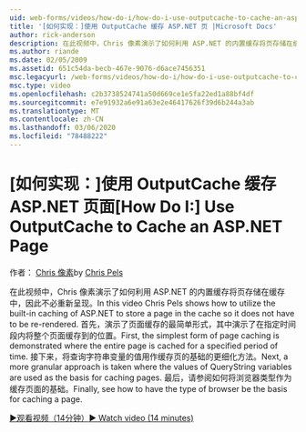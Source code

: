 ```yaml
---
uid: web-forms/videos/how-do-i/how-do-i-use-outputcache-to-cache-an-aspnet-page
title: '[如何实现：]使用 OutputCache 缓存 ASP.NET 页 |Microsoft Docs'
author: rick-anderson
description: 在此视频中，Chris 像素演示了如何利用 ASP.NET 的内置缓存将页存储在缓存中，因此不必重新呈现。 首先，。
ms.author: riande
ms.date: 02/05/2009
ms.assetid: 651c54da-becb-467e-9076-d6ace7456351
msc.legacyurl: /web-forms/videos/how-do-i/how-do-i-use-outputcache-to-cache-an-aspnet-page
msc.type: video
ms.openlocfilehash: c2b3738524741a50d669ce1e5fa22ed1a88bf4df
ms.sourcegitcommit: e7e91932a6e91a63e2e46417626f39d6b244a3ab
ms.translationtype: MT
ms.contentlocale: zh-CN
ms.lasthandoff: 03/06/2020
ms.locfileid: "78488222"
---
```

# <a name="how-do-i-use-outputcache-to-cache-an-aspnet-page"></a><span data-ttu-id="6911a-104">[如何实现：]使用 OutputCache 缓存 ASP.NET 页面</span><span class="sxs-lookup"><span data-stu-id="6911a-104">[How Do I:] Use OutputCache to Cache an ASP.NET Page</span></span>

<span data-ttu-id="6911a-105">作者： [Chris 像素](https://twitter.com/chrispels)</span><span class="sxs-lookup"><span data-stu-id="6911a-105">by [Chris Pels](https://twitter.com/chrispels)</span></span>

<span data-ttu-id="6911a-106">在此视频中，Chris 像素演示了如何利用 ASP.NET 的内置缓存将页存储在缓存中，因此不必重新呈现。</span><span class="sxs-lookup"><span data-stu-id="6911a-106">In this video Chris Pels shows how to utilize the built-in caching of ASP.NET to store a page in the cache so it does not have to be re-rendered.</span></span> <span data-ttu-id="6911a-107">首先，演示了页面缓存的最简单形式，其中演示了在指定时间段内将整个页面缓存到的位置。</span><span class="sxs-lookup"><span data-stu-id="6911a-107">First, the simplest form of page caching is demonstrated where the entire page is cached for a specified period of time.</span></span> <span data-ttu-id="6911a-108">接下来，将查询字符串变量的值用作缓存页的基础的更细化方法。</span><span class="sxs-lookup"><span data-stu-id="6911a-108">Next, a more granular approach is taken where the values of QueryString variables are used as the basis for caching pages.</span></span> <span data-ttu-id="6911a-109">最后，请参阅如何将浏览器类型作为缓存页面的基础。</span><span class="sxs-lookup"><span data-stu-id="6911a-109">Finally, see how to have the type of browser be the basis for caching a page.</span></span>

[<span data-ttu-id="6911a-110">&#9654;观看视频（14分钟）</span><span class="sxs-lookup"><span data-stu-id="6911a-110">&#9654; Watch video (14 minutes)</span></span>](https://channel9.msdn.com/Blogs/ASP-NET-Site-Videos/how-do-i-use-outputcache-to-cache-an-aspnet-page)
